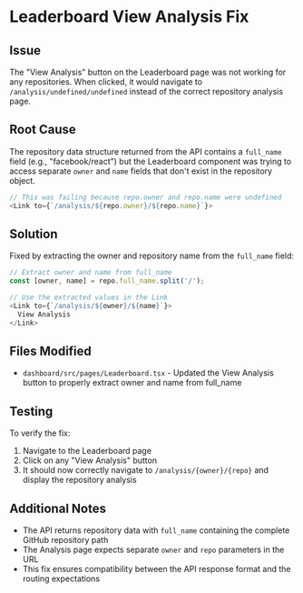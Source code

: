 # Leaderboard View Analysis Fix

## Issue
The "View Analysis" button on the Leaderboard page was not working for any repositories. When clicked, it would navigate to `/analysis/undefined/undefined` instead of the correct repository analysis page.

## Root Cause
The repository data structure returned from the API contains a `full_name` field (e.g., "facebook/react") but the Leaderboard component was trying to access separate `owner` and `name` fields that don't exist in the repository object.

```typescript
// This was failing because repo.owner and repo.name were undefined
<Link to={`/analysis/${repo.owner}/${repo.name}`}>
```

## Solution
Fixed by extracting the owner and repository name from the `full_name` field:

```typescript
// Extract owner and name from full_name
const [owner, name] = repo.full_name.split('/');

// Use the extracted values in the Link
<Link to={`/analysis/${owner}/${name}`}>
  View Analysis
</Link>
```

## Files Modified
- `dashboard/src/pages/Leaderboard.tsx` - Updated the View Analysis button to properly extract owner and name from full_name

## Testing
To verify the fix:
1. Navigate to the Leaderboard page
2. Click on any "View Analysis" button
3. It should now correctly navigate to `/analysis/{owner}/{repo}` and display the repository analysis

## Additional Notes
- The API returns repository data with `full_name` containing the complete GitHub repository path
- The Analysis page expects separate `owner` and `repo` parameters in the URL
- This fix ensures compatibility between the API response format and the routing expectations
